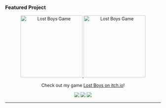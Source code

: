 
### Featured Project
<div align="center">
  <a href="https://tramposo.itch.io/lost-boys">
    <img src="https://img.itch.zone/aW1hZ2UvMjg2NTk5Ni8xNzE1MjM0Mi5wbmc=/347x500/ltJMLf.png" alt="Lost Boys Game" width="200">
    <img src="https://img.itch.zone/aW1hZ2UvMjg2NTk5Ni8xNzE1MjMyMy5wbmc=/347x500/V69%2FrS.png" alt="Lost Boys Game" width="200">
  </a>
  <p>Check out my game <a href="https://tramposo.itch.io/lost-boys">Lost Boys on itch.io</a>!</p>
</div>

<div align="center">
  <a href="https://github.com/Tramposo1312"><img src="https://img.shields.io/badge/-GitHub-181717?style=flat-square&logo=github&logoColor=white" /></a>
  <a href="https://tramposo.itch.io"><img src="https://img.shields.io/badge/-itch.io-FA5C5C?style=flat-square&logo=itch.io&logoColor=white" /></a>
  <a href="https://dev.to/tramposo"><img src="https://img.shields.io/badge/-DEV.to-0A0A0A?style=flat-square&logo=dev.to&logoColor=white" /></a>
</div>

---
